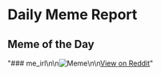 # Daily Meme Report

## Meme of the Day
"### me_irl\n\n![Meme](https://i.redd.it/dk7zpc2ikmhe1.png)\n\n[View on Reddit](https://redd.it/1ijk2c2)"
